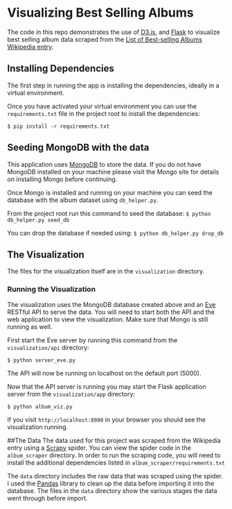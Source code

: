 # Visualizing Best Selling Albums
The code in this repo demonstrates the use of [D3.js][d3js], and [Flask][flask] to visualize best selling album data scraped from the [List of Best-selling Albums Wikipedia entry][wiki].

## Installing Dependencies
The first step in running the app is installing the dependencies, ideally in a virtual environment.

Once you have activated your virtual environment you can use the `requirements.txt` file in the project root to install the dependencies:

`$ pip install -r requirements.txt`

## Seeding MongoDB with the data
This application uses [MongoDB][mongodb] to store the data. If you do not have MongoDB installed on your machine please visit the Mongo site for details on installing Mongo before continuing.

Once Mongo is installed and running on your machine you can seed the database with the album dataset using `db_helper.py`.

From the project root run this command to seed the database:
`$ python db_helper.py seed_db`

You can drop the database if needed using:
`$ python db_helper.py drop_db`

## The Visualization
The files for the visualization itself are in the `visualization` directory.

### Running the Visualization
The visualization uses the MongoDB database created above and an [Eve][eve] RESTful API to serve the data. You will need to start both the API and the web application to view the visualization. Make sure that Mongo is still running as well.

First start the Eve server by running this command from the `visualization/api` directory:

`$ python server_eve.py`

The API will now be running on localhost on the default port (5000).

Now that the API server is running you may start the Flask application server from the `visualization/app` directory:

`$ python album_viz.py`

If you visit `http://localhost:8080` in your browser you should see the visualization running.

##The Data
The data used for this project was scraped from the Wikipedia entry using a [Scrapy][scrapy] spider. You can view the spider code in the `album_scraper` directory. In order to run the scraping code, you will need to install the additional dependencies listed in `album_scraper/requirements.txt`

The `data` directory includes the raw data that was scraped using the spider. I used the [Pandas][pandas] library to clean up the data before importing it into the database. The files in the `data` directory show the various stages the data went through before import. 

[d3js]: https://d3js.org/
[mongodb]: https://www.mongodb.com/download-center?jmp=nav
[flask]: http://flask.pocoo.org/
[pandas]: http://pandas.pydata.org/
[eve]: http://python-eve.org/index.html
[scrapy]: https://scrapy.org/
[wiki]: https://en.wikipedia.org/wiki/List_of_best-selling_albums
